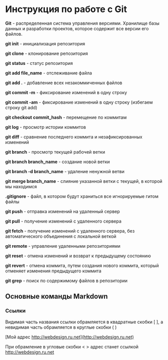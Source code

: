 # Инструкция по работе с Git

**Git** - распределенная система управления версиями. Хранилище базы данных и разработки проектов, которое содержит все версии его файлов. 

**git init** - инициализация репозитория

**git clone** - клонирование репозитория

**git status** - статус репозитория

**git add file_name** - отслеживание файла

**git add .** - добавление всех незакоммиченных файлов

**git commit -m** - фиксирование изменений в одну строку

**git commit -am** - фиксирование изменений в одну строку (избегаем строку git add)

**git checkout commit_hash** - перемещение по коммитам

**git log** - просмотр истории коммитов

**git diff** - сравнение последнего коммита и незафиксированных изменений

**git branch** - просмотр текущей рабочей ветки

**git branch branch_name** - создание новой ветки

**git branch -d branch_name** - удаление ненужной ветви

**git merge branch_name** - слияние указанной ветки с текущей, в которой мы находимся

**.gitignore** - файл, в котором будут храниться все игнорируемые гитом файлы

**git push** - отправка изменений на удаленный сервер

**git pull** - получение изменений с удаленного сервера

**git fetch** - получение изменений с удаленного сервера, без автоматического объединения с локальной веткой

**git remote** - управление удаленными репозиториями

**git reset** - отмена изменений и возврат к предыдущему состоянию

**git revert** - отмена коммита, путем создания нового коммита, который отменяет изменения предыдущего коммита

**git grep** - поиск по содержимому файлов в репозитории


## Основные команды Markdown ##

### Cсылки ###

Видимая часть названия ссылки обрамляется в квадратные скобки [ ], а невидимая часть обрамляется в круглые скобки ( )

[Мой адрес http://webdesign.ru.net](http://webdesign.ru.net)

При обрамление в угловые скобки < > адрес станет ссылкой
<http://webdesign.ru.net>
